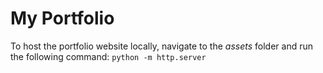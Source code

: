 # My Portfolio

To host the portfolio website locally, navigate to the *assets* folder and run the following command: `python -m http.server`